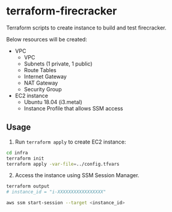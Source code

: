# terraform-firecracker

Terraform scripts to create instance to build and test firecracker.

Below resources will be created:
- VPC
  - VPC
  - Subnets (1 private, 1 public)
  - Route Tables
  - Internet Gateway
  - NAT Gateway
  - Security Group
- EC2 instance
  - Ubuntu 18.04 (i3.metal)
  - Instance Profile that allows SSM access

## Usage

1. Run `terraform apply` to create EC2 instance:

```bash
cd infra
terraform init
terraform apply -var-file=../config.tfvars
```

2. Access the instance using SSM Session Manager.

```bash
terraform output
# instance_id = "i-XXXXXXXXXXXXXXXXX"

aws ssm start-session --target <instance_id>
```
